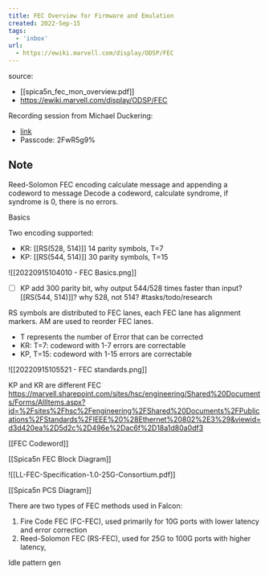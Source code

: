 ```yaml
---
title: FEC Overview for Firmware and Emulation
created: 2022-Sep-15
tags:
  - 'inbox'
url:
  - https://ewiki.marvell.com/display/ODSP/FEC
---
```

source:
- [[spica5n_fec_mon_overview.pdf]]
- https://ewiki.marvell.com/display/ODSP/FEC

Recording session from Michael Duckering: 
- [link](https://marvell.zoom.us/rec/share/hovoyEGyo-FfqXn9EGsED_w2hfgoov_4fCYV8emL-66aAmFJ8LGuDc7_QfLWYsqi.jEtmjnrznJFy1bX-)
- Passcode: 2FwR5g9%

## Note
Reed-Solomon FEC encoding calculate message and appending a codeword to message
Decode a codeword, calculate syndrome, if syndrome is 0, there is no errors.


Basics

Two encoding supported:
- KR: [[RS(528, 514)]] 14 parity symbols, T=7
- KP: [[RS(544, 514)]] 30 parity symbols, T=15

![[20220915104010 - FEC Basics.png]]

- [ ] KP add 300 parity bit, why output 544/528 times faster than input? [[RS(544, 514)]]? why 528, not 514? #tasks/todo/research 

RS symbols are distributed to FEC lanes, each FEC lane has alignment markers. AM are used to reorder FEC lanes.


- T represents the number of Error that can be corrected
- KR: T=7: codeword with 1-7 errors are correctable
- KP, T=15: codeword with 1-15 errors are correctable


![[20220915105521 - FEC standards.png]]

KP and KR are different FEC
https://marvell.sharepoint.com/sites/hsc/engineering/Shared%20Documents/Forms/AllItems.aspx?id=%2Fsites%2Fhsc%2Fengineering%2FShared%20Documents%2FPublications%2FStandards%2FIEEE%20%28Ethernet%20802%2E3%29&viewid=d3d420ea%2D5d2c%2D496e%2Dac6f%2D18a1d80a0df3

[[FEC Codeword]]

[[Spica5n FEC Block Diagram]]

![[LL-FEC-Specification-1.0-25G-Consortium.pdf]]

[[Spica5n PCS Diagram]]

There are two types of FEC methods used in Falcon:
1.  Fire Code FEC (FC-FEC), used primarily for 10G ports with lower latency and error correction
2.  Reed-Solomon FEC (RS-FEC), used for 25G to 100G ports with higher latency,

Idle pattern gen